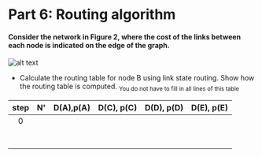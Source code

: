 # Part 6: Routing algorithm
#### Consider the network in Figure 2, where the cost of the links between each node is indicated on the edge of the graph.
![alt text](https://github.com/Kayui/tsamnotes/blob/master/Main%20Exam%202015/figure2.png "Figure 2")

* Calculate the routing table for node B using link state routing. Show how the routing table is computed. <sub>You do not have to fill in all lines of this table</sub>

| step     |      N'       | D(A),p(A) | D(C), p(C) | D(D), p(D) | D(E), p(E) |
|:--------:|:-------------:|:---------:|:----------:|:----------:|:----------:|
| 0        |               |           |            |            |            |
|          |               |           |            |            |            |
|          |               |           |            |            |            |
|          |               |           |            |            |            |
|          |               |           |            |            |            |
|          |               |           |            |            |            |
|          |               |           |            |            |            |
|          |               |           |            |            |            |
